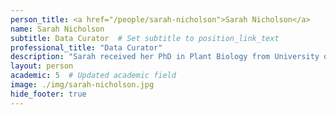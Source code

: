 ```yaml
---
person_title: <a href="/people/sarah-nicholson">Sarah Nicholson</a>
name: Sarah Nicholson
subtitle: Data Curator  # Set subtitle to position_link_text
professional_title: "Data Curator"
description: "Sarah received her PhD in Plant Biology from University of California, Davis. Her doctoral research focused on the dissection of quantitative trait variation in a multi-parent mapping population of maize, assessing the statistical power of various models to detect quantitative trait loci (QTL)  (Odell et al. (2022), G3) and the ability of gene expression QTL to explain variation in complex traits. Prior to her graduate training, Sarah worked as a Database Curator at GrainGenes, a USDA-funded genome database for small grains. Sarah joined the Park Lab in May 2024 as a Data Wrangler for the SMaHT Project."
layout: person
academic: 5  # Updated academic field
image: ./img/sarah-nicholson.jpg
hide_footer: true
---
```

